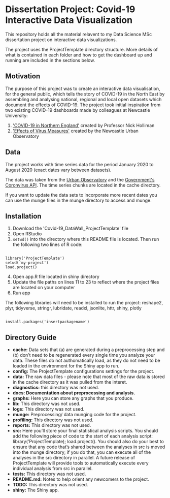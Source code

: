 # Dissertation Project: Covid-19 Interactive Data Visualization 

This repository holds all the material relavent to my Data Science MSc dissertation project on interactive data visualizations.

The project uses the ProjectTemplate directory structure. More details of what is contained in each folder and how to get the dashboard up and running are included in the sections below.


## Motivation
The purpose of this project was to create an interactive data visualisation, for the general public, which tells the story of COVID-19 in the North East by assembling and analysing national, regional and local open datasets which document the effects of COVID-19. The project took initial inspiration from two existing COVID-19 dashboards made by colleagues at Newcastle University:

1. ['COVID-19 in Northern England'](https://app.powerbi.com/view?r=eyJrIjoiYTU0YjU3MmYtZGQ3NC00YWFlLWJiYWQtZWU2MTQyMDM4ZDAwIiwidCI6IjljNTAxMmM5LWI2MTYtNDRjMi1hOTE3LTY2ODE0ZmJlM2U4NyIsImMiOjh9) created by Professor Nick Holliman 
2. ['Effects of Virus Measures'](https://covid.view.urbanobservatory.ac.uk/#intro) created by the Newcastle Urban Observatory


## Data  
The project works with time series data for the period January 2020 to August 2020 (exact dates vary between datasets). 

The data was taken from the [Urban Observatory](https://covid.view.urbanobservatory.ac.uk/output) and the [Government's Coronvirus API](https://coronavirus.data.gov.uk/developers-guide). The time series chunks are located in the cache directory.

If you want to update the data sets to incorporate more recent dates you can use the munge files in the munge directory to access and munge.


## Installation 
1. Download the 'Covid-19_DataWall_ProjectTemplate' file 
2. Open RStudio
3. `setwd()` into the directory where this README file is located. Then run the following two lines of R code:
```

library('ProjectTemplate')
setwd('my-project')
load.project()

```
4. Open app.R file located in shiny directory
5. Update the file paths on lines 11 to 23 to reflect where the project files are located on your computer
6. Run app

The following libraries will need to be installed to run the project: reshape2, plyr, tidyverse, stringr, lubridate, readxl, jsonlite, httr, shiny, plotly

```

install.packages('insertpackagename')

```

## Directory Guide
* __cache:__ Data sets that (a) are generated during a preprocessing step and (b) don’t need to be regenerated every single time you analyze your data. These files do not authomatically load, as they do not need to be loaded in the environment for the Shiny app to run. 
* __config:__ The ProjectTemplate configurations settings for the project. 
* __data:__ The raw data files - please note that most of the raw data is stored in the cache directory as it was pulled from the interet.   
* __diagnostics:__ this directory was not used.
* __docs: Documentation about preprocessing and analysis.__
* __graphs:__ Here you can store any graphs that you produce.  
* __lib:__ This directory was not used.  
* __logs:__ This directory was not used.
* __munge:__ Preprocessing/ data munging code for the project.
* __profiling:__ This directory was not used.
* __reports:__ This directory was not used.
* __src:__ Here you’ll store your final statistical analysis scripts. You should add the following piece of code to the start of each analysis script: library('ProjectTemplate); load.project(). You should also do your best to ensure that any code that’s shared between the analyses in src is moved into the munge directory; if you do that, you can execute all of the analyses in the src directory in parallel. A future release of ProjectTemplate will provide tools to automatically execute every individual analysis from src in parallel.  
* __tests:__ This directory was not used.
* __README.md:__ Notes to help orient any newcomers to the project.  
* __TODO:__ This directory was not used.
* __shiny:__ The Shiny app.






